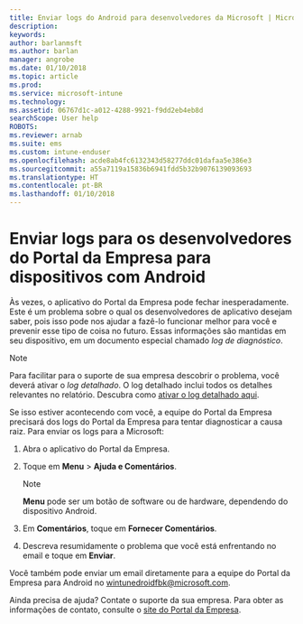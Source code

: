 ```yaml
---
title: Enviar logs do Android para desenvolvedores da Microsoft | Microsoft Docs
description: 
keywords: 
author: barlanmsft
ms.author: barlan
manager: angrobe
ms.date: 01/10/2018
ms.topic: article
ms.prod: 
ms.service: microsoft-intune
ms.technology: 
ms.assetid: 06767d1c-a012-4288-9921-f9dd2eb4eb8d
searchScope: User help
ROBOTS: 
ms.reviewer: arnab
ms.suite: ems
ms.custom: intune-enduser
ms.openlocfilehash: acde8ab4fc6132343d58277ddc01dafaa5e386e3
ms.sourcegitcommit: a55a7119a15836b6941fdd5b32b9076139093693
ms.translationtype: HT
ms.contentlocale: pt-BR
ms.lasthandoff: 01/10/2018
---
```

# <a name="send-logs-to-the-company-portal-developers-for-android-devices"></a>Enviar logs para os desenvolvedores do Portal da Empresa para dispositivos com Android

Às vezes, o aplicativo do Portal da Empresa pode fechar inesperadamente. Este é um problema sobre o qual os desenvolvedores de aplicativo desejam saber, pois isso pode nos ajudar a fazê-lo funcionar melhor para você e prevenir esse tipo de coisa no futuro. Essas informações são mantidas em seu dispositivo, em um documento especial chamado _log de diagnóstico_.

> [!Note]
> Para facilitar para o suporte de sua empresa descobrir o problema, você deverá ativar o _log detalhado_. O log detalhado inclui todos os detalhes relevantes no relatório. Descubra como [ativar o log detalhado aqui](use-verbose-logging-to-help-your-it-administrator-fix-device-issues-android.md).

Se isso estiver acontecendo com você, a equipe do Portal da Empresa precisará dos logs do Portal da Empresa para tentar diagnosticar a causa raiz. Para enviar os logs para a Microsoft:

1.  Abra o aplicativo do Portal da Empresa.

2.  Toque em **Menu** >  **Ajuda e Comentários**.

    > [!NOTE]
    > **Menu** pode ser um botão de software ou de hardware, dependendo do dispositivo Android.

3.  Em **Comentários**, toque em **Fornecer Comentários**.

4.  Descreva resumidamente o problema que você está enfrentando no email e toque em **Enviar**.

Você também pode enviar um email diretamente para a equipe do Portal da Empresa para Android no <a href="mailto:wintunedroidfbk@microsoft.com?subject=Send logs to Microsoft&body=Describe the issue you are having.">wintunedroidfbk@microsoft.com</a>. 

Ainda precisa de ajuda? Contate o suporte da sua empresa. Para obter as informações de contato, consulte o [site do Portal da Empresa](https://portal.manage.microsoft.com#HelpDeskDialog).
